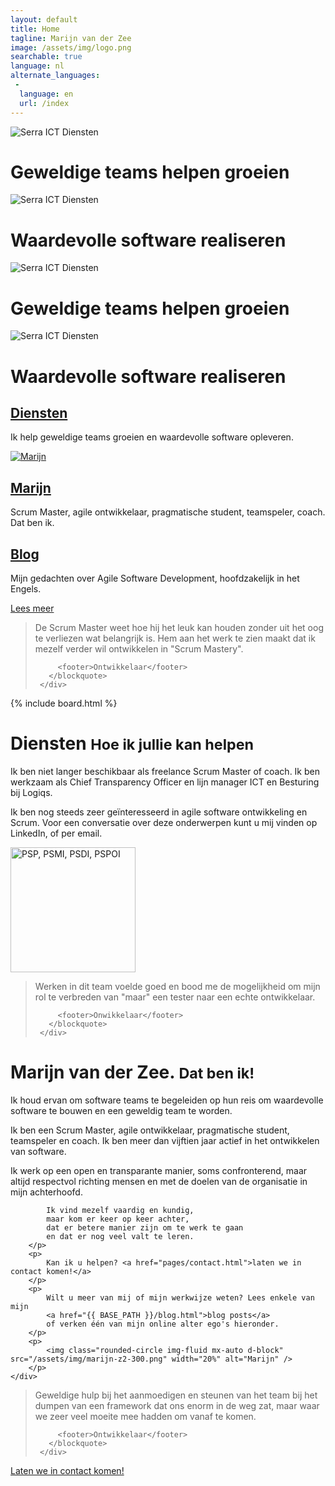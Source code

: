 ```yaml
---
layout: default
title: Home
tagline: Marijn van der Zee
image: /assets/img/logo.png
searchable: true 
language: nl
alternate_languages:
 -
  language: en
  url: /index
---
```


<div id="myCarousel" class="carousel slide" data-bs-ride="carousel">
  <!--   
  <ol class="carousel-indicators">
    <li data-target="#myCarousel" data-slide-to="0" class="active"></li>
    <li data-target="#myCarousel" data-slide-to="1"></li>
  </ol>
   -->  
  <div class="carousel-inner" role="listbox">
    <div class="carousel-item active">
      <img src="/assets/img/stock/header_mountain.jpg" alt="Serra ICT Diensten" />
      <div class="carousel-caption">
        <h1>Geweldige teams helpen groeien</h1>
      </div>
    </div>
    <div class="carousel-item">
       <img src="assets/img/stock/header_desktop.jpg" alt="Serra ICT Diensten">
      <div class="carousel-caption">
        <h1>Waardevolle software realiseren</h1>
      </div> 
   </div>
    <div class="carousel-item">
        <img src="/assets/img/stock/header_shadow.jpg" alt="Serra ICT Diensten" />
      <div class="carousel-caption">
        <h1>Geweldige teams helpen groeien</h1>
      </div>
    </div>
    <div class="carousel-item">
        <img src="assets/img/stock/header_connect.jpg" alt="Serra ICT Diensten" />
      <div class="carousel-caption">
        <h1>Waardevolle software realiseren</h1>
      </div>
    </div>
  </div>
  <!-- 
  <a class="left carousel-control" href="#myCarousel" role="button" data-slide="prev">
    <span class="glyphicon glyphicon-chevron-left" aria-hidden="true"></span>
    <span class="sr-only">Previous</span>
  </a>
  <a class="right carousel-control" href="#myCarousel" role="button" data-slide="next">
    <span class="glyphicon glyphicon-chevron-right" aria-hidden="true"></span>
    <span class="sr-only">Next</span>
  </a>
   -->
</div>

<div class="marketing header">
  <div class="container marketing">
    <div class="row">
      <div class="col-lg-4">
        <div class="circle">
          <a href="#Services" class="scroll-to">
            <i class="fa fa-trello"></i>
          </a>
        </div>
        <h2><a href="#Services" class="scroll-to">Diensten</a></h2>
        <p>Ik help geweldige teams groeien en
           waardevolle software opleveren.</p>
      </div>      
      <div class="col-lg-4">
        <div class="circle">
          <a href="#Marijn" class="scroll-to">
            <img class="rounded-circle img-fluid center-block" src="/assets/img/marijn-z2-300.png" alt="Marijn">
          </a>
        </div>
        <h2><a href="#Marijn" class="scroll-to">Marijn</a></h2>
        <p>Scrum Master, agile ontwikkelaar, pragmatische student, teamspeler, coach. 
           Dat ben ik.</p>
      </div>
      <div class="col-lg-4">
        <div class="circle">
          <a href="{{ BASE_PATH }}/blog.html">
                  <i class="fa fa-rss-square"></i>
                </a>
        </div>
        <h2><a href="blog.html">Blog</a></h2>
        <p>Mijn gedachten over Agile Software Development, hoofdzakelijk in het Engels.</p>
      </div>      
    </div>
  </div>
</div>

<div class="container text-center">
  <a href="#Availability" 
     class="btn btn-primary scroll-to"
     style="margin-top: -20px;">Lees meer</a>
</div>

<div class="container marketing">

  <div class="divider"></div>

  <div class="row">
     <div class="col-md-12">
       <blockquote>
          <!--
          <p>The Scrum Master really knows how to keep it (mostly sessions) fun without losing sight of what's important. Seeing him work makes me want to develop myself more into Scrum Mastery.</p>
          -->
          <p>De Scrum Master weet hoe hij het leuk kan houden zonder uit het oog te verliezen wat belangrijk is. 
          Hem aan het werk te zien maakt dat ik mezelf verder wil ontwikkelen in "Scrum Mastery".</p>

         <footer>Ontwikkelaar</footer>
       </blockquote>
     </div>
  </div>


  <a id="Availability" href="#"></a>

  {% include board.html %}

  <div class="row about">
    <div class="col-md-12">
      <a id="Services" href="#"></a>
      <h1>Diensten <small>Hoe ik jullie kan helpen</small></h1> 
      <!--
      <p>You can hire me as an Agile Coach or Scrum Master to serve-slash-lead your Scrum team, take your agile teams to the next level and help your organization adapt to agile software delivery.
      I am a PSM I certified Scrum Master and a certified Professional Scrum Practicioner.</p>
      <p>At this point in time, my professional focus is on coaching and guiding software teams, but I do like to deliver value as an agile developer from time to time.
      I am a professional Scrum developer, comfortable in .NET, JavaScript and Python. As a developer, I am a critical, analytical and creative team player with a passion for high quality code, automated testing and writing documentation.</p>
      -->
      <p>
      Ik ben niet langer beschikbaar als freelance Scrum Master of coach.
      Ik ben werkzaam als Chief Transparency Officer en lijn manager ICT en Besturing bij Logiqs.
      </p>
      <p>
      Ik ben nog steeds zeer geïnteresseerd in agile software ontwikkeling en Scrum. Voor een conversatie over deze onderwerpen kunt u mij vinden op LinkedIn, of per email.
      </p>
      <p class="text-center">
        <a href="https://www.scrum.org/User-Profile/userId/121566"
           title="scrum.org - Professional Sticky Master">
          <img src="/assets/img/PSMI.png"
               alt="PSP, PSMI, PSDI, PSPOI"
               width="200px">
        </a>
      </p>
    </div>
  </div>

  <div class="divider"></div>

  <div class="row">
     <div class="col-md-12">
       <blockquote>
         <!-- 
         <p>Working on this team felt really good and gave me the opportunity to expand my role from "just" a tester to a developer.</p>
         -->
         <p>
           Werken in dit team voelde goed en bood me de mogelijkheid om mijn rol
           te verbreden van "maar" een tester naar een echte ontwikkelaar.
         </p>

         <footer>Onwikkelaar</footer>
       </blockquote>
     </div>
  </div>

  <div class="divider"></div>

  <div class="row about">
    <div class="col-md-12">
        <a id="Marijn" href="#"></a>
        <h1>Marijn van der Zee. <small>Dat ben ik!</small></h1> 
        <p>
            Ik houd ervan om software teams te begeleiden 
            op hun reis 
            om waardevolle software te bouwen
            en een geweldig team te worden.
        </p>
        <p>
        Ik ben een Scrum Master, agile ontwikkelaar, 
        pragmatische student, teamspeler en coach.
        Ik ben meer dan vijftien jaar actief in het ontwikkelen van software.
        </p>
        <p>
            Ik werk op een open en transparante manier,
            soms confronterend,
            maar altijd respectvol richting mensen 
            en met de doelen van de organisatie in mijn achterhoofd.

            Ik vind mezelf vaardig en kundig,
            maar kom er keer op keer achter,
            dat er betere manier zijn om te werk te gaan
            en dat er nog veel valt te leren.
        </p>
        <p>
            Kan ik u helpen? <a href="pages/contact.html">laten we in contact komen!</a>
        </p>
        <p>
            Wilt u meer van mij of mijn werkwijze weten? Lees enkele van mijn 
            <a href="{{ BASE_PATH }}/blog.html">blog posts</a> 
            of verken één van mijn online alter ego's hieronder.
        </p>
        <p>
            <img class="rounded-circle img-fluid mx-auto d-block" src="/assets/img/marijn-z2-300.png" width="20%" alt="Marijn" />
        </p>
    </div>
  </div>

  <div class="divider"></div>

  <div class="row">
     <div class="col-md-12">
       <blockquote>
         <!-- 
         <p>Great help in encouraging the team to ditch a certain framework that bothered us greatly but we found hard to get rid of.</p>         
         -->
         <p>Geweldige hulp bij het aanmoedigen en steunen van het team
         bij het dumpen van een framework dat ons enorm in de weg zat,
         maar waar we zeer veel moeite mee hadden om vanaf te komen.</p>

         <footer>Ontwikkelaar</footer>
       </blockquote>
     </div>
  </div>

  <div class="divider"></div>

  <a id="Availability"  href="#"></a>
  <div class="row featurette">
    <div class="col-md-12">
      <p><a href="pages/contact.html" class="btn btn-primary">Laten we in contact komen!</a></p>
    </div>

  </div>

</div>


